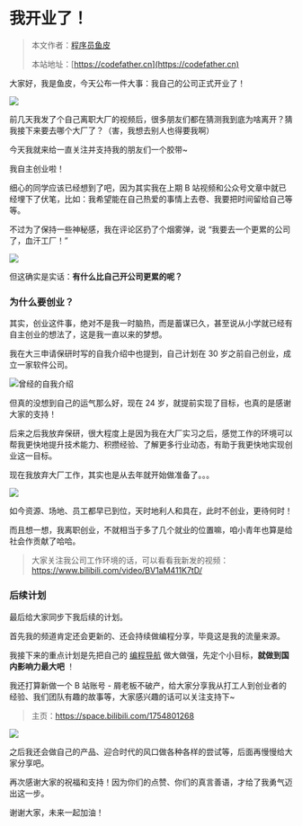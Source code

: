 # 我开业了！

> 本文作者：[程序员鱼皮](https://yuyuanweb.feishu.cn/wiki/Abldw5WkjidySxkKxU2cQdAtnah)
>
> 本站地址：[https://codefather.cn](https://codefather.cn)

大家好，我是鱼皮，今天公布一件大事：我自己的公司正式开业了！

![](https://pic.yupi.icu/5563/202311041255823.png)

前几天我发了个自己离职大厂的视频后，很多朋友们都在猜测我到底为啥离开？猜我接下来要去哪个大厂了？（害，我想去别人也得要我啊）

今天我就来给一直关注并支持我的朋友们一个胶带~

我自主创业啦！

细心的同学应该已经想到了吧，因为其实我在上期 B 站视频和公众号文章中就已经埋下了伏笔，比如：我希望能在自己热爱的事情上去卷、我要把时间留给自己等等。

不过为了保持一些神秘感，我在评论区扔了个烟雾弹，说 “我要去一个更累的公司了，血汗工厂！”

![](https://pic.yupi.icu/5563/202311041255691.png)

但这确实是实话：**有什么比自己开公司更累的呢？**

### 为什么要创业？

其实，创业这件事，绝对不是我一时脑热，而是蓄谋已久，甚至说从小学就已经有自主创业的想法了，这是我一直以来的梦想。

我在大三申请保研时写的自我介绍中也提到，自己计划在 30 岁之前自己创业，成立一家软件公司。

![](https://pic.yupi.icu/5563/202311041255683.jpeg)曾经的自我介绍

但真的没想到自己的运气那么好，现在 24 岁，就提前实现了目标，也真的是感谢大家的支持！

后来之后我放弃保研，很大程度上是因为我在大厂实习之后，感觉工作的环境可以帮我更快地提升技术能力、积攒经验、了解更多行业动态，有助于我更快地实现创业这一目标。

现在我放弃大厂工作，其实也是从去年就开始做准备了。。。

![](https://pic.yupi.icu/5563/202311041255941.png)

如今资源、场地、员工都早已到位，天时地利人和具在，此时不创业，更待何时！

而且想一想，我离职创业，不就相当于多了几个就业的位置嘛，咱小青年也算是给社会作贡献了哈哈。

> 大家关注我公司工作环境的话，可以看看我新发的视频：https://www.bilibili.com/video/BV1aM411K7tD/

### 后续计划

最后给大家同步下我后续的计划。

首先我的频道肯定还会更新的、还会持续做编程分享，毕竟这是我的流量来源。

我接下来的重点计划是先把自己的 [编程导航](https://yuyuanweb.feishu.cn/wiki/VC1qwmX9diCBK3kidyec74vFnde) 做大做强，先定个小目标，**就做到国内影响力最大吧** ！

我还打算新做一个 B 站账号 - 屑老板不破产，给大家分享我从打工人到创业者的经验、我们团队有趣的故事等，大家感兴趣的话可以关注支持下~

> 主页：https://space.bilibili.com/1754801268

![](https://pic.yupi.icu/5563/202311041255689.png)

之后我还会做自己的产品、迎合时代的风口做各种各样的尝试等，后面再慢慢给大家分享吧。

再次感谢大家的祝福和支持！因为你们的点赞、你们的真言善语，才给了我勇气迈出这一步。

谢谢大家，未来一起加油！